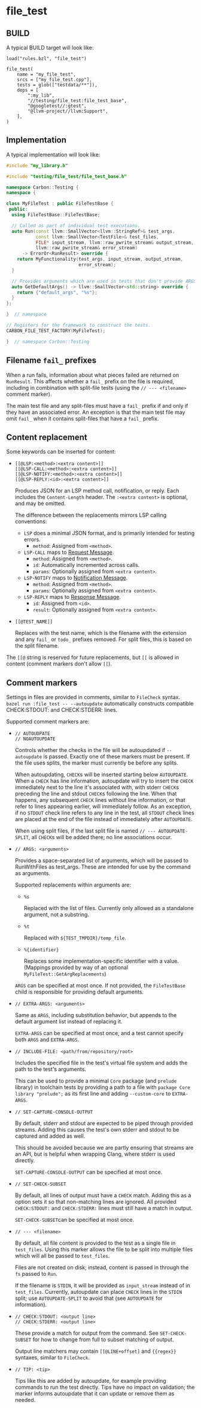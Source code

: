 # file_test

<!--
Part of the Carbon Language project, under the Apache License v2.0 with LLVM
Exceptions. See /LICENSE for license information.
SPDX-License-Identifier: Apache-2.0 WITH LLVM-exception
-->

<!--
{% raw %}
Hides `{{` from jekyll's liquid parsing. Note endraw at the bottom.
-->

## BUILD

A typical BUILD target will look like:

```starlark
load("rules.bzl", "file_test")

file_test(
    name = "my_file_test",
    srcs = ["my_file_test.cpp"],
    tests = glob(["testdata/**"]),
    deps = [
        ":my_lib",
        "//testing/file_test:file_test_base",
        "@googletest//:gtest",
        "@llvm-project//llvm:Support",
    ],
)
```

## Implementation

A typical implementation will look like:

```cpp
#include "my_library.h"

#include "testing/file_test/file_test_base.h"

namespace Carbon::Testing {
namespace {

class MyFileTest : public FileTestBase {
 public:
  using FileTestBase::FileTestBase;

  // Called as part of individual test executions.
  auto Run(const llvm::SmallVector<llvm::StringRef>& test_args,
           const llvm::SmallVector<TestFile>& test_files,
           FILE* input_stream, llvm::raw_pwrite_stream& output_stream,
           llvm::raw_pwrite_stream& error_stream)
      -> ErrorOr<RunResult> override {
    return MyFunctionality(test_args, input_stream, output_stream,
                           error_stream);
  }

  // Provides arguments which are used in tests that don't provide ARGS.
  auto GetDefaultArgs() -> llvm::SmallVector<std::string> override {
    return {"default_args", "%s"};
  }
};

}  // namespace

// Registers for the framework to construct the tests.
CARBON_FILE_TEST_FACTORY(MyFileTest);

}  // namespace Carbon::Testing
```

## Filename `fail_` prefixes

When a run fails, information about what pieces failed are returned on
`RunResult`. This affects whether a `fail_` prefix on the file is required,
including in combination with split-file tests (using the `// --- <filename>`
comment marker).

The main test file and any split-files must have a `fail_` prefix if and only if
they have an associated error. An exception is that the main test file may omit
`fail_` when it contains split-files that have a `fail_` prefix.

## Content replacement

Some keywords can be inserted for content:

-   ```
    [[@LSP:<method>:<extra content>]]
    [[@LSP-CALL:<method>:<extra content>]]
    [[@LSP-NOTIFY:<method>:<extra content>]]
    [[@LSP-REPLY:<id>:<extra content>]]
    ```

    Produces JSON for an LSP method call, notification, or reply. Each includes
    the `Content-Length` header. The `:<extra content>` is optional, and may be
    omitted.

    The difference between the replacements mirrors LSP calling conventions:

    -   `LSP` does a minimal JSON format, and is primarily intended for testing
        errors.
        -   `method`: Assigned from `<method>`.
    -   `LSP-CALL` maps to
        [Request Message](https://microsoft.github.io/language-server-protocol/specifications/lsp/3.17/specification/#requestMessage).
        -   `method`: Assigned from `<method>`.
        -   `id`: Automatically incremented across calls.
        -   `params`: Optionally assigned from `<extra content>`.
    -   `LSP-NOTIFY` maps to
        [Notification Message](https://microsoft.github.io/language-server-protocol/specifications/lsp/3.17/specification/#notificationMessage).
        -   `method`: Assigned from `<method>`.
        -   `params`: Optionally assigned from `<extra content>`.
    -   `LSP-REPLY` maps to
        [Response Message](https://microsoft.github.io/language-server-protocol/specifications/lsp/3.17/specification/#responseMessage).
        -   `id`: Assigned from `<id>`.
        -   `result`: Optionally assigned from `<extra content>`.

-   ```
    [[@TEST_NAME]]
    ```

    Replaces with the test name, which is the filename with the extension and
    any `fail_` or `todo_` prefixes removed. For split files, this is based on
    the split filename.

The `[[@` string is reserved for future replacements, but `[[` is allowed in
content (comment markers don't allow `[[`).

## Comment markers

Settings in files are provided in comments, similar to `FileCheck` syntax.
`bazel run :file_test -- --autoupdate` automatically constructs compatible
CHECK:STDOUT: and CHECK:STDERR: lines.

Supported comment markers are:

-   ```
    // AUTOUDPATE
    // NOAUTOUPDATE
    ```

    Controls whether the checks in the file will be autoupdated if
    `--autoupdate` is passed. Exactly one of these markers must be present. If
    the file uses splits, the marker must currently be before any splits.

    When autoupdating, `CHECK`s will be inserted starting below `AUTOUPDATE`.
    When a `CHECK` has line information, autoupdate will try to insert the
    `CHECK` immediately next to the line it's associated with, with stderr
    `CHECK`s preceding the line and stdout `CHECK`s following the line. When
    that happens, any subsequent `CHECK` lines without line information, or that
    refer to lines appearing earlier, will immediately follow. As an exception,
    if no `STDOUT` check line refers to any line in the test, all `STDOUT` check
    lines are placed at the end of the file instead of immediately after
    `AUTOUPDATE`.

    When using split files, if the last split file is named
    `// --- AUTOUPDATE-SPLIT`, all `CHECK`s will be added there; no line
    associations occur.

-   ```
    // ARGS: <arguments>
    ```

    Provides a space-separated list of arguments, which will be passed to
    RunWithFiles as test_args. These are intended for use by the command as
    arguments.

    Supported replacements within arguments are:

    -   `%s`

        Replaced with the list of files. Currently only allowed as a standalone
        argument, not a substring.

    -   `%t`

        Replaced with `${TEST_TMPDIR}/temp_file`.

    -   `%{identifier}`

        Replaces some implementation-specific identifier with a value. (Mappings
        provided by way of an optional `MyFileTest::GetArgReplacements`)

    `ARGS` can be specified at most once. If not provided, the `FileTestBase`
    child is responsible for providing default arguments.

-   ```
    // EXTRA-ARGS: <arguments>
    ```

    Same as `ARGS`, including substitution behavior, but appends to the default
    argument list instead of replacing it.

    `EXTRA-ARGS` can be specified at most once, and a test cannot specify both
    `ARGS` and `EXTRA-ARGS`.

-   ```
    // INCLUDE-FILE: <path/from/repository/root>
    ```

    Includes the specified file in the test's virtual file system and adds the
    path to the test's arguments.

    This can be used to provide a minimal `Core` package (and `prelude` library)
    in toolchain tests by providing a path to a file with
    `package Core library "prelude";` as its first line and adding
    `--custom-core` to `EXTRA-ARGS`.

-   ```
    // SET-CAPTURE-CONSOLE-OUTPUT
    ```

    By default, stderr and stdout are expected to be piped through provided
    streams. Adding this causes the test's own stderr and stdout to be captured
    and added as well.

    This should be avoided because we are partly ensuring that streams are an
    API, but is helpful when wrapping Clang, where stderr is used directly.

    `SET-CAPTURE-CONSOLE-OUTPUT` can be specified at most once.

-   ```
    // SET-CHECK-SUBSET
    ```

    By default, all lines of output must have a `CHECK` match. Adding this as a
    option sets it so that non-matching lines are ignored. All provided
    `CHECK:STDOUT:` and `CHECK:STDERR:` lines must still have a match in output.

    `SET-CHECK-SUBSET`can be specified at most once.

-   ```
    // --- <filename>
    ```

    By default, all file content is provided to the test as a single file in
    `test_files`. Using this marker allows the file to be split into multiple
    files which will all be passed to `test_files`.

    Files are not created on disk; instead, content is passed in through the
    `fs` passed to `Run`.

    If the filename is `STDIN`, it will be provided as `input_stream` instead of
    in `test_files`. Currently, autoupdate can place `CHECK` lines in the
    `STDIN` split; use `AUTOUPDATE-SPLIT` to avoid that (see `AUTOUPDATE` for
    information).

-   ```
    // CHECK:STDOUT: <output line>
    // CHECK:STDERR: <output line>
    ```

    These provide a match for output from the command. See `SET-CHECK-SUBSET`
    for how to change from full to subset matching of output.

    Output line matchers may contain `[[@LINE+offset]` and `{{regex}}` syntaxes,
    similar to `FileCheck`.

-   ```
    // TIP: <tip>
    ```

    Tips like this are added by autoupdate, for example providing commands to
    run the test directly. Tips have no impact on validation; the marker informs
    autoupdate that it can update or remove them as needed.

<!--
{% endraw %}
-->
